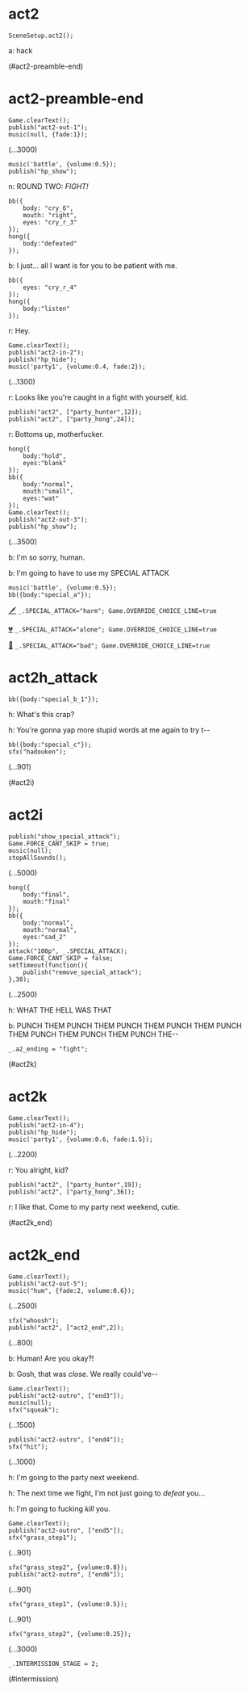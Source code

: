 # act2

`SceneSetup.act2();`

a: hack

(#act2-preamble-end)


# act2-preamble-end

```
Game.clearText();
publish("act2-out-1");
music(null, {fade:1});
```

(...3000)

```
music('battle', {volume:0.5});
publish("hp_show");
```

n: ROUND TWO: *FIGHT!*

```
bb({
	body: "cry_6",
	mouth: "right",
	eyes: "cry_r_3"
});
hong({
	body:"defeated"
});
```

b: I just... all I want is for you to be patient with me.

```
bb({
	eyes: "cry_r_4"
});
hong({
	body:"listen"
});
```

r: Hey.

```
Game.clearText();
publish("act2-in-2");
publish("hp_hide");
music('party1', {volume:0.4, fade:2});
```

(...1300)

r: Looks like you're caught in a fight with yourself, kid.

```
publish("act2", ["party_hunter",12]);
publish("act2", ["party_hong",24]);
```

r: Bottoms up, motherfucker.

```
hong({
	body:"hold",
	eyes:"blank"
});
bb({
	body:"normal",
	mouth:"small",
	eyes:"wat"
});
Game.clearText();
publish("act2-out-3");
publish("hp_show");
```

(...3500)

b: I'm so sorry, human.

b: I'm going to have to use my SPECIAL ATTACK

```
music('battle', {volume:0.5});
bb({body:"special_a"});
```

[🗡](#act2h_attack) `_.SPECIAL_ATTACK="harm"; Game.OVERRIDE_CHOICE_LINE=true`

[💔](#act2h_attack) `_.SPECIAL_ATTACK="alone"; Game.OVERRIDE_CHOICE_LINE=true`

[👿](#act2h_attack) `_.SPECIAL_ATTACK="bad"; Game.OVERRIDE_CHOICE_LINE=true`

# act2h_attack

```
bb({body:"special_b_1"});
```

h: What's this crap?

h: You're gonna yap more stupid words at me again to try t--

```
bb({body:"special_c"});
sfx("hadouken");
```

(...901)

(#act2i)

# act2i

```
publish("show_special_attack");
Game.FORCE_CANT_SKIP = true;
music(null);
stopAllSounds();
```

(...5000)

```
hong({
	body:"final",
	mouth:"final"
});
bb({
	body:"normal",
	mouth:"normal",
	eyes:"sad_2"
});
attack("100p", _.SPECIAL_ATTACK);
Game.FORCE_CANT_SKIP = false;
setTimeout(function(){
	publish("remove_special_attack");
},30);
```

(...2500)

h: WHAT THE HELL WAS THAT

b: PUNCH THEM PUNCH THEM PUNCH THEM PUNCH THEM PUNCH THEM PUNCH THEM PUNCH THEM PUNCH THE--

`_.a2_ending = "fight";`

(#act2k)

# act2k

```
Game.clearText();
publish("act2-in-4");
publish("hp_hide");
music('party1', {volume:0.6, fade:1.5});
```

(...2200)

r: You alright, kid?

```
publish("act2", ["party_hunter",19]);
publish("act2", ["party_hong",36]);
```

r: I like that. Come to my party next weekend, cutie.

(#act2k_end)



# act2k_end

```
Game.clearText();
publish("act2-out-5");
music("hum", {fade:2, volume:0.6});
```

(...2500)

```
sfx("whoosh");
publish("act2", ["act2_end",2]);
```

(...800)

b: Human! Are you okay?!

b: Gosh, that was *close.* We really could've--

```
Game.clearText();
publish("act2-outro", ["end3"]);
music(null);
sfx("squeak");
```

(...1500)

```
publish("act2-outro", ["end4"]);
sfx("hit");
```

(...1000)

h: I'm going to the party next weekend.

h: The next time we fight, I'm not just going to *defeat* you...

h: I'm going to fucking *kill* you.

```
Game.clearText();
publish("act2-outro", ["end5"]);
sfx("grass_step1");
````

(...901)

```
sfx("grass_step2", {volume:0.8});
publish("act2-outro", ["end6"]);
```

(...901)

`sfx("grass_step1", {volume:0.5});`

(...901)

`sfx("grass_step2", {volume:0.25});`

(...3000)

`_.INTERMISSION_STAGE = 2;`

(#intermission)